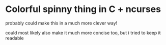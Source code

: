# Colorful spinny thing in C + ncurses

probably could make this in a much more clever way!

could most likely also make it much more concise too, but i tried to keep it readable
